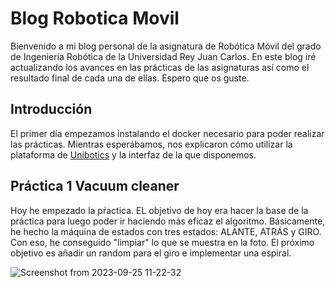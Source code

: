 # Blog Robotica Movil
Bienvenido a mi blog personal de la asignatura de Robótica Móvil del grado de Ingeniería Robótica de la Universidad Rey Juan Carlos. En este blog iré actualizando los avances en las prácticas de las asignaturas así como el resultado final de cada una de ellas. Espero que os guste.

## Introducción
El primer día empezamos instalando el docker necesario para poder realizar las prácticas. Mientras esperábamos, nos explicaron cómo utilizar la plataforma de [Unibotics](https://unibotics.org/) y la interfaz de la que disponemos.

## Práctica 1 Vacuum cleaner 
Hoy he empezado la pŕactica. EL objetivo de hoy era hacer la base de la práctica para luego poder ir haciendo más eficaz el algoritmo. Básicamente, he hecho la máquina de estados con tres estados: ALANTE, ATRÁS y GIRO. Con eso, he conseguido "limpiar" lo que se muestra en la foto. El próximo objetivo es añadir un random para el giro e implementar una espiral.


![Screenshot from 2023-09-25 11-22-32](https://github.com/rsanchez2021/Blog-Robotica-Movil/assets/113595025/41298f92-c23f-46d1-a17f-6d6124e18718)
